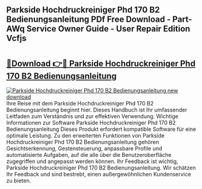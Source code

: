 ## Parkside Hochdruckreiniger Phd 170 B2 Bedienungsanleitung PDf Free Download - Part-AWq Service Owner Guide - User Repair Edition Vcfjs

# <h2><a href="http://df3hm4k.blite.top/?on=Parkside+Hochdruckreiniger+Phd+170+B2+Bedienungsanleitung">🔗Download 👉🔴 Parkside Hochdruckreiniger Phd 170 B2 Bedienungsanleitung</a></h2>

[![Parkside Hochdruckreiniger Phd 170 B2 Bedienungsanleitung new download](https://i.imgur.com/lujVjoI.png)](http://df3hm4k.blite.top/?on=Parkside+Hochdruckreiniger+Phd+170+B2+Bedienungsanleitung)
Ihre Reise mit dem Parkside Hochdruckreiniger Phd 170 B2 Bedienungsanleitung beginnt hier. Dieses Handbuch ist Ihr umfassender Leitfaden zum Verständnis und zur effektiven Verwendung. Wichtige Informationen zur Software Parkside Hochdruckreiniger Phd 170 B2 Bedienungsanleitung Dieses Produkt erfordert kompatible Software für eine optimale Leistung. Zu den erweiterten Funktionen von Parkside Hochdruckreiniger Phd 170 B2 Bedienungsanleitung gehören Gesichtserkennung, Gestensteuerung, anpassbare Profile und automatisierte Aufgaben, auf die alle über die Benutzeroberfläche zugegriffen und angepasst werden können. Ihr Feedback ist wichtig, Parkside Hochdruckreiniger Phd 170 B2 Bedienungsanleitung. Wir schätzen Ihr Feedback und sind bestrebt, einen außergewöhnlichen Kundenservice zu bieten.
